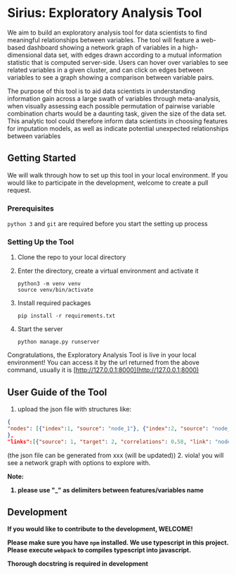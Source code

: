 # Sirius: Exploratory Analysis Tool
We aim to build an exploratory analysis tool for data scientists to find meaningful relationships between variables. The
tool will feature a web-based dashboard showing a network graph of variables in a high-dimensional data set, with edges 
drawn according to a mutual information statistic that is computed server-side. Users can hover over variables to see 
related variables in a given cluster, and can click on edges between variables to see a graph showing a comparison between 
variable pairs.

The purpose of this tool is to aid data scientists in understanding information gain across a large swath of variables 
through meta-analysis, when visually assessing each possible permutation of pairwise variable combination charts would 
be a daunting task, given the size of the data set. This analytic tool could therefore inform data scientists in choosing 
features for imputation models, as well as indicate potential unexpected relationships between variables

## Getting Started
We will walk through how to set up this tool in your local environment. If you would like to participate in the development,
welcome to create a pull request.
### Prerequisites
`python 3` and `git` are required before you start the setting up process
### Setting Up the Tool
1. Clone the repo to your local directory
2. Enter the directory, create a virtual environment and activate it

    ```
    python3 -m venv venv
    source venv/bin/activate
    
    ```
    
3. Install required packages

    ```pip install -r requirements.txt```
4. Start the server

    ```python manage.py runserver```
    
Congratulations, the Exploratory Analysis Tool is live in your local environment!
You can access it by the url returned from the above command, usually it is [http://127.0.0.1:8000](http://127.0.0.1:8000)

## User Guide of the Tool
1. upload the json file with structures like:
```json
{
"nodes": [{"index":1, "source": "node_1"}, {"index":2, "source": "node_2"}]
},
"links":[{"source": 1, "target": 2, "correlations": 0.58, "link": "node_1_to_2", "support": 300}]

```
(the json file can be generated from xxx (will be updated))
2. viola! you will see a network graph with options to explore with.

<b>Note<b>:
1. please use "_" as delimiters between features/variables name

## Development
If you would like to contribute to the development, WELCOME!

Please make sure you have `npm` installed.
We use typescript in this project. Please execute `webpack` to compiles typescript into javascript.

Thorough docstring is required in development



